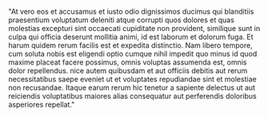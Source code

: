 "At vero eos et accusamus et iusto odio dignissimos
ducimus qui blanditiis praesentium voluptatum deleniti
atque corrupti quos dolores et quas molestias excepturi
sint occaecati cupiditate non provident, similique sunt
in culpa qui officia deserunt mollitia animi, id est
laborum et dolorum fuga. Et harum quidem rerum facilis
est et expedita distinctio. Nam libero tempore, cum
soluta nobis est eligendi optio cumque nihil impedit quo
minus id quod maxime placeat facere possimus, omnis
voluptas assumenda est, omnis dolor repellendus.
nice autem quibusdam et aut officiis debitis aut
rerum necessitatibus saepe eveniet ut et 
voluptates repudiandae sint et molestiae non recusandae.
Itaque earum rerum hic tenetur a sapiente delectus
ut aut reiciendis voluptatibus maiores alias consequatur
aut perferendis doloribus asperiores repellat."